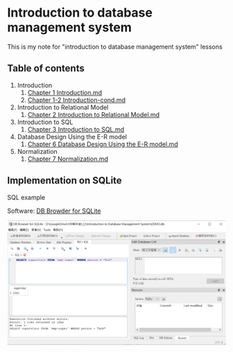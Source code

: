 # Introduction to database management system

This is my note for "introduction to database management system" lessons

## Table of contents

1. Introduction
   1. [Chapter 1 Introduction.md](https://github.com/liao2000/Intro-to-DB-Management-System/blob/main/Chapter%201%20Introduction.md)
   2. [Chapter 1-2 Introduction-cond.md](https://github.com/liao2000/Intro-to-DB-Management-System/blob/main/Chapter%201-2%20Introduction-cont.md)
2. Introduction to Relational Model
   1. [Chapter 2 Introduction to Relational Model.md](https://github.com/liao2000/Intro-to-DB-Management-System/blob/main/Chapter%202%20Introduction%20to%20Relational%20Model.md)
3. Introduction to SQL
   1. [Chapter 3 Introduction to SQL.md](https://github.com/liao2000/Intro-to-DB-Management-System/blob/main/Chapter%203%20Introduction%20to%20SQL.md)
4. Database Design Using the E-R model
   1. [Chapter 6 Database Design Using the E-R model.md](https://github.com/liao2000/Intro-to-DB-Management-System/blob/main/Chapter%206%20Database%20Design%20Using%20the%20E-R%20model.md)
5. Normalization
   1. [Chapter 7 Normalization.md](https://github.com/liao2000/Intro-to-DB-Management-System/blob/main/Chapter%207%20Normalization.md)

## Implementation on SQLite

SQL example

Software: [DB Browder for SQLite](https://sqlitebrowser.org/)

![](./src/3-1.png)
